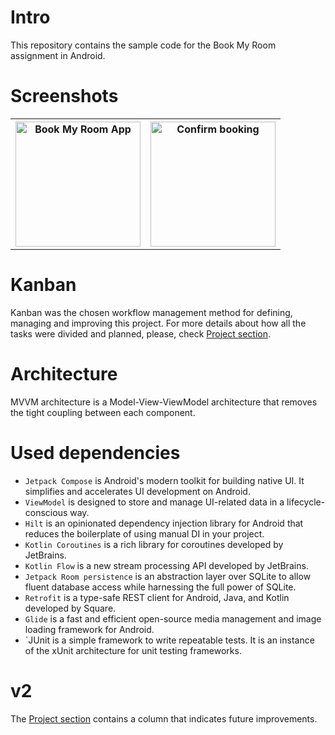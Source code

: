 # Intro
This repository contains the sample code for the Book My Room assignment in Android.

# Screenshots
  <table style="width:100%">
    <th><img src="https://www.dropbox.com/s/66jpjyyzy7tzjth/image%20%2814%29.png?dl=0" alt="Book My Room App" width="200"/></th>
    <th><img src="https://www.dropbox.com/s/kua519dww0f5din/image%20%2815%29.png?dl=0" alt="Confirm booking" width="200"/></th>
  </table>
  
# Kanban
Kanban was the chosen workflow management method for defining, managing and improving this project. For more details about how all the tasks were divided and planned, 
please, check [Project section](https://github.com/ivamacio/bookmyroom/projects/1).

# Architecture
MVVM architecture is a Model-View-ViewModel architecture that removes the tight coupling between each component.

# Used dependencies
- `Jetpack Compose` is Android's modern toolkit for building native UI. It simplifies and accelerates UI development on Android.
- `ViewModel` is designed to store and manage UI-related data in a lifecycle-conscious way.
- `Hilt` is an opinionated dependency injection library for Android that reduces the boilerplate of using manual DI in your project.
- `Kotlin Coroutines` is a rich library for coroutines developed by JetBrains.
- `Kotlin Flow` is a new stream processing API developed by JetBrains.
- `Jetpack Room persistence` is an abstraction layer over SQLite to allow fluent database access while harnessing the full power of SQLite. 
- `Retrofit` is a type-safe REST client for Android, Java, and Kotlin developed by Square. 
- `Glide` is a fast and efficient open-source media management and image loading framework for Android.
- `JUnit is a simple framework to write repeatable tests. It is an instance of the xUnit architecture for unit testing frameworks.


# v2
The [Project section](https://github.com/ivamacio/bookmyroom/projects/1) contains a column that indicates future improvements.
